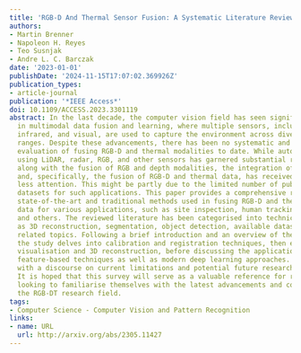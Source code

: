 ```yaml
---
title: 'RGB-D And Thermal Sensor Fusion: A Systematic Literature Review'
authors:
- Martin Brenner
- Napoleon H. Reyes
- Teo Susnjak
- Andre L. C. Barczak
date: '2023-01-01'
publishDate: '2024-11-15T17:07:02.369926Z'
publication_types:
- article-journal
publication: '*IEEE Access*'
doi: 10.1109/ACCESS.2023.3301119
abstract: In the last decade, the computer vision field has seen significant progress
  in multimodal data fusion and learning, where multiple sensors, including depth,
  infrared, and visual, are used to capture the environment across diverse spectral
  ranges. Despite these advancements, there has been no systematic and comprehensive
  evaluation of fusing RGB-D and thermal modalities to date. While autonomous driving
  using LiDAR, radar, RGB, and other sensors has garnered substantial research interest,
  along with the fusion of RGB and depth modalities, the integration of thermal cameras
  and, specifically, the fusion of RGB-D and thermal data, has received comparatively
  less attention. This might be partly due to the limited number of publicly available
  datasets for such applications. This paper provides a comprehensive review of both,
  state-of-the-art and traditional methods used in fusing RGB-D and thermal camera
  data for various applications, such as site inspection, human tracking, fault detection,
  and others. The reviewed literature has been categorised into technical areas, such
  as 3D reconstruction, segmentation, object detection, available datasets, and other
  related topics. Following a brief introduction and an overview of the methodology,
  the study delves into calibration and registration techniques, then examines thermal
  visualisation and 3D reconstruction, before discussing the application of classic
  feature-based techniques as well as modern deep learning approaches. The paper concludes
  with a discourse on current limitations and potential future research directions.
  It is hoped that this survey will serve as a valuable reference for researchers
  looking to familiarise themselves with the latest advancements and contribute to
  the RGB-DT research field.
tags:
- Computer Science - Computer Vision and Pattern Recognition
links:
- name: URL
  url: http://arxiv.org/abs/2305.11427
---
```


